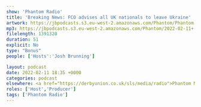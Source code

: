 ```yaml
---
show: 'Phantom Radio'
title: 'Breaking News: FCO advises all UK nationals to leave Ukraine'
artwork: https://jbpodcasts.s3.eu-west-2.amazonaws.com/Phantom/Phantom.jpg
mp3: https://jbpodcasts.s3.eu-west-2.amazonaws.com/Phantom/2022-02-11+-+Breaking+News.mp3
filelength: 1391320
duration: 51
explicit: No
type: "Bonus"
people: ['Hosts':'Josh Brunning']

layout: podcast
date: 2022-02-11 18:35 +0000
categories: podcast
elsewhere: <a href="https://derbyunion.co.uk/sls/media/radio">Phantom Media</a>
roles: ['Host','Producer']
tags: ['Phantom Radio']
---
```

